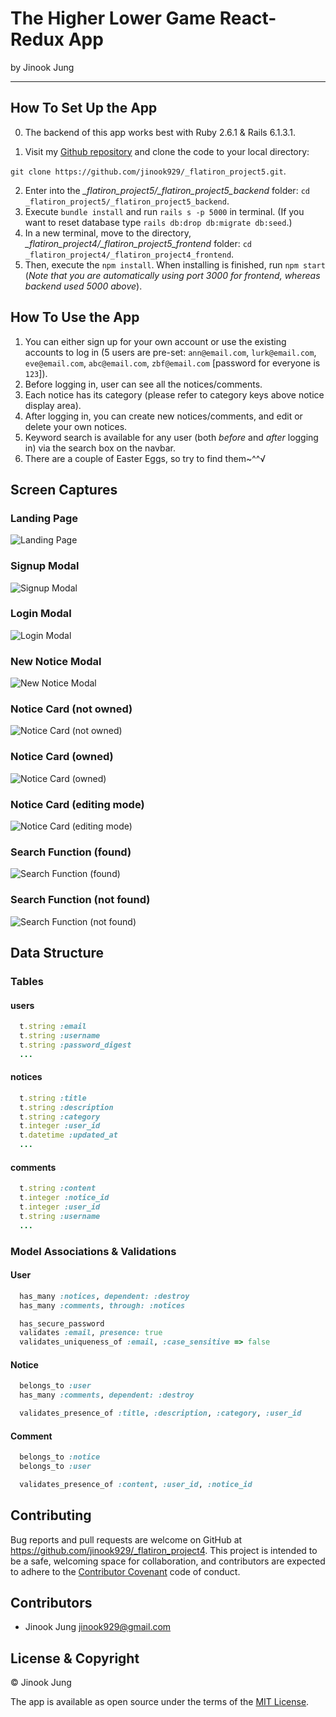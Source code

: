 # The Higher Lower Game React-Redux App

by Jinook Jung

* * * * * * * * * *

## How To Set Up the App

0. The backend of this app works best with Ruby 2.6.1 & Rails 6.1.3.1.

1. Visit my [Github repository](https://github.com/jinook929/_flatiron_project5) and clone the code to your local directory:

 `git clone https://github.com/jinook929/_flatiron_project5.git`.

2. Enter into the *_flatiron_project5/_flatiron_project5_backend* folder: `cd _flatiron_project5/_flatiron_project5_backend`.
3. Execute `bundle install` and run `rails s -p 5000` in terminal. (If you want to reset database type `rails db:drop db:migrate db:seed`.)
4. In a new terminal, move to the directory, *_flatiron_project4/_flatiron_project5_frontend* folder: `cd _flatiron_project4/_flatiron_project4_frontend`.
5. Then, execute the `npm install`. When installing is finished, run `npm start` (*Note that you are automatically using port 3000 for frontend, whereas backend used 5000 above*).

## How To Use the App

1. You can either sign up for your own account or use the existing accounts to log in (5 users are pre-set: `ann@email.com`, `lurk@email.com`, `eve@email.com`, `abc@email.com`, `zbf@email.com` [password for everyone is `123`]).
2. Before logging in, user can see all the notices/comments.
3. Each notice has its category (please refer to category keys above notice display area).
4. After logging in, you can create new notices/comments, and edit or delete your own notices.
5. Keyword search is available for any user (both *before* and *after* logging in) via the search box on the navbar.
6. There are a couple of Easter Eggs, so try to find them~^^√

## Screen Captures

### Landing Page

![Landing Page](./_flatiron_project4_frontend/images/01_landing.png)

### Signup Modal

![Signup Modal](./_flatiron_project4_frontend/images/02_signup_modal.png)

### Login Modal

![Login Modal](./_flatiron_project4_frontend/images/03_login_modal.png)

### New Notice Modal

![New Notice Modal](./_flatiron_project4_frontend/images/04_new_notice_modal.png)

### Notice Card (not owned)

![Notice Card (not owned)](./_flatiron_project4_frontend/images/05_notice_card.png)

### Notice Card (owned)

![Notice Card (owned)](./_flatiron_project4_frontend/images/06_notice_card_owned.png)

### Notice Card (editing mode)

![Notice Card (editing mode)](./_flatiron_project4_frontend/images/07_notice_card_edit.png)

### Search Function (found)

![Search Function (found)](./_flatiron_project4_frontend/images/08_search.png)

### Search Function (not found)

![Search Function (not found)](./_flatiron_project4_frontend/images/09_search_not_found.png)

## Data Structure

### Tables

#### users

``` ruby
  t.string :email
  t.string :username
  t.string :password_digest
  ...
```

#### notices

``` ruby
  t.string :title
  t.string :description
  t.string :category
  t.integer :user_id
  t.datetime :updated_at
  ...
```

#### comments

``` ruby
  t.string :content
  t.integer :notice_id
  t.integer :user_id
  t.string :username
  ...
```

### Model Associations & Validations

#### User

``` ruby
  has_many :notices, dependent: :destroy
  has_many :comments, through: :notices

  has_secure_password
  validates :email, presence: true
  validates_uniqueness_of :email, :case_sensitive => false
```

#### Notice

``` ruby
  belongs_to :user
  has_many :comments, dependent: :destroy

  validates_presence_of :title, :description, :category, :user_id
```

#### Comment

``` ruby
  belongs_to :notice
  belongs_to :user

  validates_presence_of :content, :user_id, :notice_id
```

## Contributing

Bug reports and pull requests are welcome on GitHub at https://github.com/jinook929/_flatiron_project4. This project is intended to be a safe, welcoming space for collaboration, and contributors are expected to adhere to the [Contributor Covenant](contributor-covenant.org) code of conduct.

## Contributors

* Jinook Jung <jinook929@gmail.com>

## License & Copyright

© Jinook Jung

The app is available as open source under the terms of the [MIT License](http://opensource.org/licenses/MIT).
